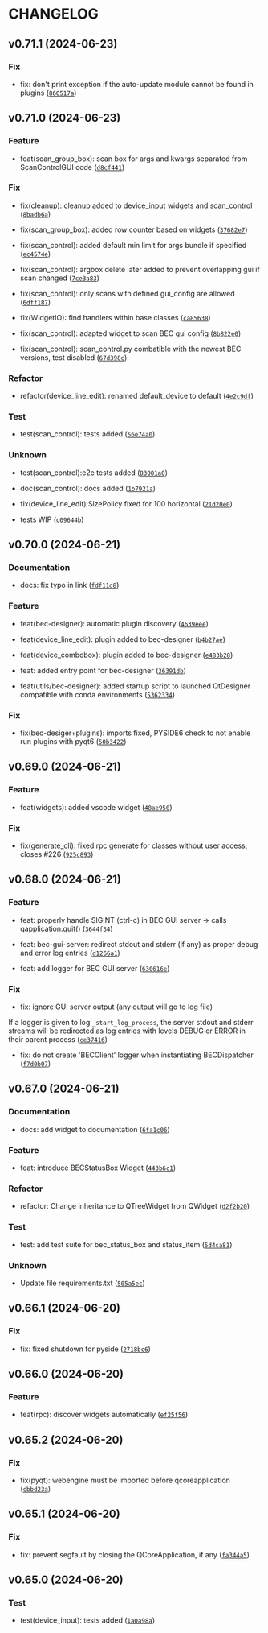 # CHANGELOG

## v0.71.1 (2024-06-23)

### Fix

* fix: don&#39;t print exception if the auto-update module cannot be found in plugins ([`860517a`](https://gitlab.psi.ch/bec/bec_widgets/-/commit/860517a3211075d1f6e2af7fa6a567b9e0cd77f3))

## v0.71.0 (2024-06-23)

### Feature

* feat(scan_group_box): scan box for args and kwargs separated from ScanControlGUI code ([`d8cf441`](https://gitlab.psi.ch/bec/bec_widgets/-/commit/d8cf44134c30063e586771f9068947fef7a306d1))

### Fix

* fix(cleanup): cleanup added to device_input widgets and scan_control ([`8badb6a`](https://gitlab.psi.ch/bec/bec_widgets/-/commit/8badb6adc1d003dbf0b2b1a800c34821f3fc9aa3))

* fix(scan_group_box): added row counter based on widgets ([`37682e7`](https://gitlab.psi.ch/bec/bec_widgets/-/commit/37682e7b8a6ede38308880d285e41a948d6fe831))

* fix(scan_control): added default min limit for args bundle if specified ([`ec4574e`](https://gitlab.psi.ch/bec/bec_widgets/-/commit/ec4574ed5c2c85ea6fbbe2b98f162a8e1220653b))

* fix(scan_control): argbox delete later added to prevent overlapping gui if scan changed ([`7ce3a83`](https://gitlab.psi.ch/bec/bec_widgets/-/commit/7ce3a83c58cb69c2bf7cb7f4eaba7e6a2ca6c546))

* fix(scan_control): only scans with defined gui_config are allowed ([`6dff187`](https://gitlab.psi.ch/bec/bec_widgets/-/commit/6dff1879c4178df0f8ebfd35101acdebb028d572))

* fix(WidgetIO): find handlers within base classes ([`ca85638`](https://gitlab.psi.ch/bec/bec_widgets/-/commit/ca856384f380dabf28d43f1cd48511af784c035b))

* fix(scan_control): adapted widget to scan BEC gui config ([`8b822e0`](https://gitlab.psi.ch/bec/bec_widgets/-/commit/8b822e0fa8e28f080b9a4bf81948a7280a4c07bf))

* fix(scan_control): scan_control.py combatible with the newest BEC versions, test disabled ([`67d398c`](https://gitlab.psi.ch/bec/bec_widgets/-/commit/67d398caf74e08ab25a70cc5d85a5f0c2de8212d))

### Refactor

* refactor(device_line_edit): renamed default_device to default ([`4e2c9df`](https://gitlab.psi.ch/bec/bec_widgets/-/commit/4e2c9df6a4979d935285fd7eba17fd7fd455a35c))

### Test

* test(scan_control): tests added ([`56e74a0`](https://gitlab.psi.ch/bec/bec_widgets/-/commit/56e74a0e7da72d18e89bc30d1896dbf9ef97cd6b))

### Unknown

* test(scan_control):e2e tests added ([`83001a0`](https://gitlab.psi.ch/bec/bec_widgets/-/commit/83001a0d8267e1320549b07032857dcf46ecd293))

* doc(scan_control): docs added ([`1b7921a`](https://gitlab.psi.ch/bec/bec_widgets/-/commit/1b7921a7f2e3bcc846219a2a7aa0de0fd27bb8fe))

* fix(device_line_edit):SizePolicy fixed for 100 horizontal ([`21d20e0`](https://gitlab.psi.ch/bec/bec_widgets/-/commit/21d20e0fc78e9a3853abe802733388cce119ce20))

* tests WIP ([`c09644b`](https://gitlab.psi.ch/bec/bec_widgets/-/commit/c09644b29ddb291c91dc58bcd6ebf02ff45cab36))

## v0.70.0 (2024-06-21)

### Documentation

* docs: fix typo in link ([`fdf11d8`](https://gitlab.psi.ch/bec/bec_widgets/-/commit/fdf11d8147750e379af9b17792761a267b49ae53))

### Feature

* feat(bec-designer): automatic plugin discovery ([`4639eee`](https://gitlab.psi.ch/bec/bec_widgets/-/commit/4639eee0b975ebd7a946e0e290449f5b88c372eb))

* feat(device_line_edit): plugin added to bec-designer ([`b4b27ae`](https://gitlab.psi.ch/bec/bec_widgets/-/commit/b4b27aea3d8c08fa3d5d5514c69dbde32721d1dc))

* feat(device_combobox): plugin added to bec-designer ([`e483b28`](https://gitlab.psi.ch/bec/bec_widgets/-/commit/e483b282db20a81182b87938ea172654092419b5))

* feat: added entry point for bec-designer ([`36391db`](https://gitlab.psi.ch/bec/bec_widgets/-/commit/36391db60735d57b371211791ddf8d3d00cebcf1))

* feat(utils/bec-designer): added startup script to launched QtDesigner compatible with conda environments ([`5362334`](https://gitlab.psi.ch/bec/bec_widgets/-/commit/5362334ff3b07fc83653323a084a4b6946bade96))

### Fix

* fix(bec-desiger+plugins): imports fixed, PYSIDE6 check to not enable run plugins with pyqt6 ([`50b3422`](https://gitlab.psi.ch/bec/bec_widgets/-/commit/50b3422528d46d74317e8c903b6286e868ab7fe0))

## v0.69.0 (2024-06-21)

### Feature

* feat(widgets): added vscode widget ([`48ae950`](https://gitlab.psi.ch/bec/bec_widgets/-/commit/48ae950d57b454307ce409e2511f7b7adf3cfc6b))

### Fix

* fix(generate_cli): fixed rpc generate for classes without user access; closes #226 ([`925c893`](https://gitlab.psi.ch/bec/bec_widgets/-/commit/925c893f3ff4337fc8b4d237c8ffc19a597b0996))

## v0.68.0 (2024-06-21)

### Feature

* feat: properly handle SIGINT (ctrl-c) in BEC GUI server -&gt; calls qapplication.quit() ([`3644f34`](https://gitlab.psi.ch/bec/bec_widgets/-/commit/3644f344da2df674bc0d5740c376a86b9d0dfe95))

* feat: bec-gui-server: redirect stdout and stderr (if any) as proper debug and error log entries ([`d1266a1`](https://gitlab.psi.ch/bec/bec_widgets/-/commit/d1266a1ce148ff89557a039e3a182a87a3948f49))

* feat: add logger for BEC GUI server ([`630616e`](https://gitlab.psi.ch/bec/bec_widgets/-/commit/630616ec729f60aa0b4d17a9e0379f9c6198eb96))

### Fix

* fix: ignore GUI server output (any output will go to log file)

If a logger is given to log `_start_log_process`, the server stdout and
stderr streams will be redirected as log entries with levels DEBUG or ERROR
in their parent process ([`ce37416`](https://gitlab.psi.ch/bec/bec_widgets/-/commit/ce374163cab87a92847409051739777bc505a77b))

* fix: do not create &#39;BECClient&#39; logger when instantiating BECDispatcher ([`f7d0b07`](https://gitlab.psi.ch/bec/bec_widgets/-/commit/f7d0b0768ace42a33e2556bb33611d4f02e5a6d9))

## v0.67.0 (2024-06-21)

### Documentation

* docs: add widget to documentation ([`6fa1c06`](https://gitlab.psi.ch/bec/bec_widgets/-/commit/6fa1c06053131dabd084bb3cf13c853b5d3ce833))

### Feature

* feat: introduce BECStatusBox Widget ([`443b6c1`](https://gitlab.psi.ch/bec/bec_widgets/-/commit/443b6c1d7b02c772fda02e2d1eefd5bd40249e0c))

### Refactor

* refactor: Change inheritance to QTreeWidget from QWidget ([`d2f2b20`](https://gitlab.psi.ch/bec/bec_widgets/-/commit/d2f2b206bb0eab60b8a9b0d0ac60a6b7887fa6fb))

### Test

* test: add test suite for bec_status_box and status_item ([`5d4ca81`](https://gitlab.psi.ch/bec/bec_widgets/-/commit/5d4ca816cdedec4c88aba9eb326f85392504ea1c))

### Unknown

* Update file requirements.txt ([`505a5ec`](https://gitlab.psi.ch/bec/bec_widgets/-/commit/505a5ec8334ff4422913b3a7b79d39bcb42ad535))

## v0.66.1 (2024-06-20)

### Fix

* fix: fixed shutdown for pyside ([`2718bc6`](https://gitlab.psi.ch/bec/bec_widgets/-/commit/2718bc624731301756df524d0d5beef6cb1c1430))

## v0.66.0 (2024-06-20)

### Feature

* feat(rpc): discover widgets automatically ([`ef25f56`](https://gitlab.psi.ch/bec/bec_widgets/-/commit/ef25f5638032f931ceb292540ada618508bb2aed))

## v0.65.2 (2024-06-20)

### Fix

* fix(pyqt): webengine must be imported before qcoreapplication ([`cbbd23a`](https://gitlab.psi.ch/bec/bec_widgets/-/commit/cbbd23aa33095141e4c265719d176c4aa8c25996))

## v0.65.1 (2024-06-20)

### Fix

* fix: prevent segfault by closing the QCoreApplication, if any ([`fa344a5`](https://gitlab.psi.ch/bec/bec_widgets/-/commit/fa344a5799b07a2d8ace63cc7010b69bc4ed6f1d))

## v0.65.0 (2024-06-20)

### Test

* test(device_input): tests added ([`1a0a98a`](https://gitlab.psi.ch/bec/bec_widgets/-/commit/1a0a98a45367db414bed813bbd346b3e1ae8d550))
